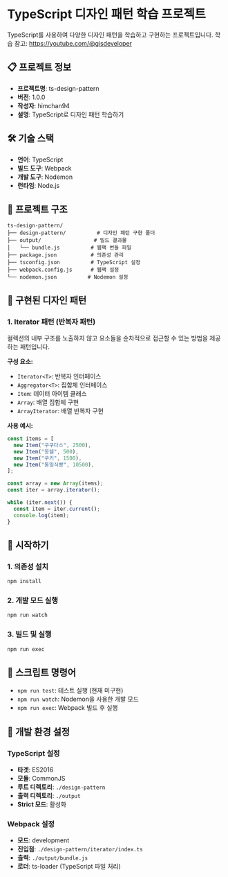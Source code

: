 # TypeScript 디자인 패턴 학습 프로젝트

TypeScript를 사용하여 다양한 디자인 패턴을 학습하고 구현하는 프로젝트입니다.
학습 참고: https://youtube.com/@gisdeveloper

## 📋 프로젝트 정보

- **프로젝트명**: ts-design-pattern
- **버전**: 1.0.0
- **작성자**: himchan94
- **설명**: TypeScript로 디자인 패턴 학습하기

## 🛠 기술 스택

- **언어**: TypeScript
- **빌드 도구**: Webpack
- **개발 도구**: Nodemon
- **런타임**: Node.js

## 📁 프로젝트 구조

```
ts-design-pattern/
├── design-pattern/          # 디자인 패턴 구현 폴더
├── output/                 # 빌드 결과물
│   └── bundle.js          # 웹팩 번들 파일
├── package.json           # 의존성 관리
├── tsconfig.json          # TypeScript 설정
├── webpack.config.js      # 웹팩 설정
└── nodemon.json          # Nodemon 설정
```

## 🎯 구현된 디자인 패턴

### 1. Iterator 패턴 (반복자 패턴)

컬렉션의 내부 구조를 노출하지 않고 요소들을 순차적으로 접근할 수 있는 방법을 제공하는 패턴입니다.

**구성 요소:**

- `Iterator<T>`: 반복자 인터페이스
- `Aggregator<T>`: 집합체 인터페이스
- `Item`: 데이터 아이템 클래스
- `Array`: 배열 집합체 구현
- `ArrayIterator`: 배열 반복자 구현

**사용 예시:**

```typescript
const items = [
  new Item("쿠쿠다스", 2500),
  new Item("몽쉘", 500),
  new Item("쿠키", 1500),
  new Item("통밀식빵", 10500),
];

const array = new Array(items);
const iter = array.iterator();

while (iter.next()) {
  const item = iter.current();
  console.log(item);
}
```

## 🚀 시작하기

### 1. 의존성 설치

```bash
npm install
```

### 2. 개발 모드 실행

```bash
npm run watch
```

### 3. 빌드 및 실행

```bash
npm run exec
```

## 📝 스크립트 명령어

- `npm run test`: 테스트 실행 (현재 미구현)
- `npm run watch`: Nodemon을 사용한 개발 모드
- `npm run exec`: Webpack 빌드 후 실행

## 🔧 개발 환경 설정

### TypeScript 설정

- **타겟**: ES2016
- **모듈**: CommonJS
- **루트 디렉토리**: `./design-pattern`
- **출력 디렉토리**: `./output`
- **Strict 모드**: 활성화

### Webpack 설정

- **모드**: development
- **진입점**: `./design-pattern/iterator/index.ts`
- **출력**: `./output/bundle.js`
- **로더**: ts-loader (TypeScript 파일 처리)

